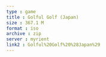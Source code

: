 ```yaml
---
type : game
title : Golful Golf (Japan)
size : 367.1 M
format : iso
archive : zip
server : myrient
link2 : Golful%20Golf%20%28Japan%29
---
```

